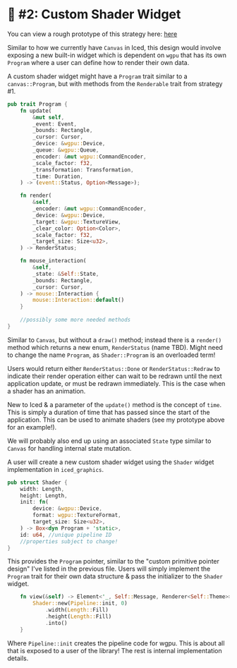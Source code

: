 # 🎨 #2: Custom Shader Widget

You can view a rough prototype of this strategy here: [here](https://github.com/bungoboingo/iced/tree/custom-shader/widget/examples/custom_shader/src)

Similar to how we currently have `Canvas` in Iced, this design would involve exposing a new built-in widget which is
dependent on `wgpu` that has its own `Program` where a user can define how to render their own data.

A custom shader widget might have a `Program` trait similar to a `canvas::Program`, but with methods from the
`Renderable` trait from strategy #1.

```rust
pub trait Program {
    fn update(
        &mut self,
        _event: Event,
        _bounds: Rectangle,
        _cursor: Cursor,
        _device: &wgpu::Device,
        _queue: &wgpu::Queue,
        _encoder: &mut wgpu::CommandEncoder,
        _scale_factor: f32,
        _transformation: Transformation,
        _time: Duration,
    ) -> (event::Status, Option<Message>);

    fn render(
        &self,
        _encoder: &mut wgpu::CommandEncoder,
        _device: &wgpu::Device,
        _target: &wgpu::TextureView,
        _clear_color: Option<Color>,
        _scale_factor: f32,
        _target_size: Size<u32>,
    ) -> RenderStatus;

    fn mouse_interaction(
        &self,
        _state: &Self::State,
        _bounds: Rectangle,
        _cursor: Cursor,
    ) -> mouse::Interaction {
        mouse::Interaction::default()
    }
    
    //possibly some more needed methods 
}
```

Similar to `Canvas`, but without a `draw()` method; instead there is a `render()` method which returns a new enum, 
`RenderStatus` (name TBD). Might need to change the name `Program`, as `Shader::Program` is an overloaded term!

Users would return either `RenderStatus::Done` or `RenderStatus::Redraw` to indicate their render operation either 
can wait to be redrawn until the next application update, or must be redrawn immediately. This is the case when a 
shader has an animation.

New to Iced & a parameter of the `update()` method is the concept of `time`. This is simply a duration of time that 
has passed since the start of the application. This can be used to animate shaders (see my prototype above for an 
example!).

We will probably also end up using an associated `State` type similar to `Canvas` for handling internal state mutation.

A user will create a new custom shader widget using the `Shader` widget implementation in `iced_graphics`.

```rust
pub struct Shader {
    width: Length,
    height: Length,
    init: fn(
        device: &wgpu::Device,
        format: wgpu::TextureFormat,
        target_size: Size<u32>,
    ) -> Box<dyn Program + 'static>,
    id: u64, //unique pipeline ID
    //properties subject to change!
}
```

This provides the `Program` pointer, similar to the "custom primitive pointer design" I've listed in the previous file. 
Users will simply implement the `Program` trait for their own data structure & pass the initializer to the `Shader` 
widget.

```rust
    fn view(&self) -> Element<'_, Self::Message, Renderer<Self::Theme>> {
        Shader::new(Pipeline::init, 0)
            .width(Length::Fill)
            .height(Length::Fill)
            .into()
    }
```

Where `Pipeline::init` creates the pipeline code for wgpu. This is about all that is exposed to a user of the 
library! The rest is internal implementation details.
